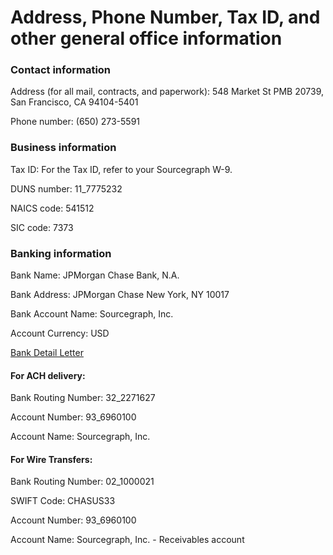 # Address, Phone Number, Tax ID, and other general office information

### Contact information

Address (for all mail, contracts, and paperwork): 548 Market St PMB 20739, San Francisco, CA 94104-5401

Phone number: (650) 273-5591

### Business information

Tax ID: For the Tax ID, refer to your Sourcegraph W-9.

DUNS number: 11_7775232

NAICS code: 541512

SIC code: 7373

### Banking information

Bank Name: JPMorgan Chase Bank, N.A.

Bank Address: JPMorgan  Chase  New York, NY  10017

Bank Account Name: Sourcegraph, Inc. 

Account Currency: USD

[Bank Detail Letter](https://drive.google.com/file/d/17KLmr_6OanWpWfr_vIY_OrxO8gdUgmB1/view?usp=sharing)

#### For ACH delivery: 
Bank Routing  Number: 32_2271627

Account Number: 93_6960100

Account Name: Sourcegraph, Inc.

#### For Wire Transfers: 
Bank Routing  Number: 02_1000021

SWIFT  Code: CHASUS33

Account Number: 93_6960100

Account Name: Sourcegraph,  Inc. - Receivables account

